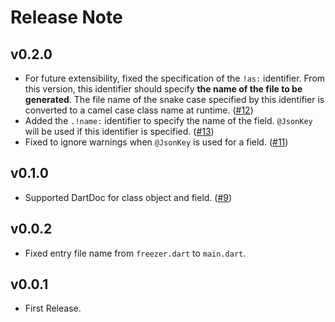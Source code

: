 # Release Note

## v0.2.0

- For future extensibility, fixed the specification of the `!as:` identifier. From this version, this identifier should specify **the name of the file to be generated**. The file name of the snake case specified by this identifier is converted to a camel case class name at runtime. ([#12](https://github.com/myConsciousness/freezer/issues/12))
- Added the `.!name:` identifier to specify the name of the field. `@JsonKey` will be used if this identifier is specified. ([#13](https://github.com/myConsciousness/freezer/issues/13))
- Fixed to ignore warnings when `@JsonKey` is used for a field. ([#11](https://github.com/myConsciousness/freezer/issues/11))

## v0.1.0

- Supported DartDoc for class object and field. ([#9](https://github.com/myConsciousness/freezer/issues/9))

## v0.0.2

- Fixed entry file name from `freezer.dart` to `main.dart`.

## v0.0.1

- First Release.
